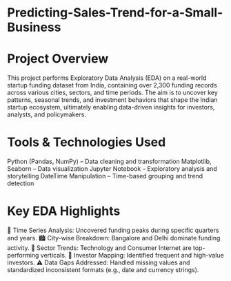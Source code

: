 # Predicting-Sales-Trend-for-a-Small-Business

# Project Overview
This project performs Exploratory Data Analysis (EDA) on a real-world startup funding dataset from India, containing over 2,300 funding records across various cities, sectors, and time periods. The aim is to uncover key patterns, seasonal trends, and investment behaviors that shape the Indian startup ecosystem, ultimately enabling data-driven insights for investors, analysts, and policymakers.


# Tools & Technologies Used
Python (Pandas, NumPy) – Data cleaning and transformation
Matplotlib, Seaborn – Data visualization
Jupyter Notebook – Exploratory analysis and storytelling
DateTime Manipulation – Time-based grouping and trend detection


# Key EDA Highlights
📆 Time Series Analysis: Uncovered funding peaks during specific quarters and years.
🏙️ City-wise Breakdown: Bangalore and Delhi dominate funding activity.
💼 Sector Trends: Technology and Consumer Internet are top-performing verticals.
💸 Investor Mapping: Identified frequent and high-value investors.
⚠️ Data Gaps Addressed: Handled missing values and standardized inconsistent formats (e.g., date and currency strings).
